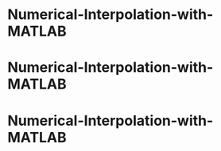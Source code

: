 # Numerical-Interpolation-with-MATLAB
# Numerical-Interpolation-with-MATLAB
# Numerical-Interpolation-with-MATLAB
